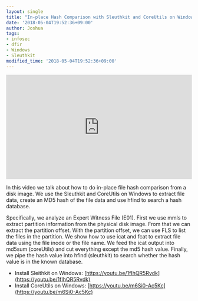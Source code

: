 ```yaml
---
layout: single
title: "In-place Hash Comparison with Sleuthkit and CoreUtils on Windows"
date: '2018-05-04T19:52:36+09:00'
author: Joshua
tags:
- infosec
- dfir
- Windows
- Sleuthkit
modified_time: '2018-05-04T19:52:36+09:00'
---
```


<style>.embed-container { position: relative; padding-bottom: 56.25%; height: 0; overflow: hidden; max-width: 100%; } .embed-container iframe, .embed-container object, .embed-container embed { position: absolute; top: 0; left: 0; width: 100%; height: 100%; }</style><div class='embed-container'><iframe src='https://www.youtube.com/embed/NskT4P5ejH0' frameborder='0' allowfullscreen></iframe></div>

In this video we talk about how to do in-place file hash comparison from a disk image. We use the Sleuthkit and CoreUtils on Windows to extract file data, create an MD5 hash of the file data and use hfind to search a hash database.

Specifically, we analyze an Expert Witness File (E01). First we use mmls to extract partition information from the physical disk image. From that we can extract the partition offset. With the partition offset, we can use FLS to list the files in the partition. We show how to use icat and fcat to extract file data using the file inode or the file name. We feed the icat output into md5sum (coreUtils) and cut everything except the md5 hash value. Finally, we pipe the hash value into hfind (sleuthkit) to search whether the hash value is in the known database.

* Install Sleithkit on Windows: [https://youtu.be/1fIhQR5Rvdk](https://youtu.be/1fIhQR5Rvdk)
* Install CoreUtils on Windows: [https://youtu.be/m6Si0-Ac5Kc](https://youtu.be/m6Si0-Ac5Kc)
